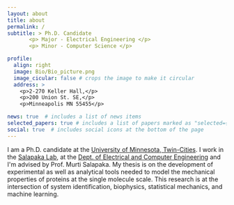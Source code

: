 ```yaml
---
layout: about
title: about
permalink: /
subtitle: > Ph.D. Candidate 
       <p> Major - Electrical Engineering </p>
       <p> Minor - Computer Science </p>

profile:
  align: right
  image: Bio/Bio_picture.png
  image_cicular: false # crops the image to make it circular
  address: >
    <p>2-270 Keller Hall,</p>
    <p>200 Union St. SE,</p>
    <p>Minneapolis MN 55455</p>

news: true  # includes a list of news items
selected_papers: true # includes a list of papers marked as "selected={true}"
social: true  # includes social icons at the bottom of the page
---
```


I am a Ph.D. candidate at the [University of Minnesota, Twin-Cities](https://twin-cities.umn.edu/). I work in the [Salapaka Lab](http://salapakalab.ece.umn.edu/), at the [Dept. of Electrical and Computer Engineering](https://cse.umn.edu/ece) and I'm advised by Prof. Murti Salapaka.
My thesis is on the development of experimental as well as analytical tools needed to model the mechanical properties of proteins at the single molecule scale. This research is at the intersection of system identification, biophysics, statistical mechanics, and machine learning.    

<!--- Write your biography here (Test Test). Tell the world about yourself. Link to your favorite [subreddit](http://reddit.com). You can put a picture in, too. The code is already in, just name your picture `prof_pic.jpg` and put it in the `img/` folder.

Put your address / P.O. box / other info right below your picture. You can also disable any these elements by editing `profile` property of the YAML header of your `_pages/about.md`. Edit `_bibliography/papers.bib` and Jekyll will render your [publications page](/al-folio/publications/) automatically.

Link to your social media connections, too. This theme is set up to use [Font Awesome icons](http://fortawesome.github.io/Font-Awesome/) and [Academicons](https://jpswalsh.github.io/academicons/), like the ones below. Add your Facebook, Twitter, LinkedIn, Google Scholar, or just disable all of them.
-->
